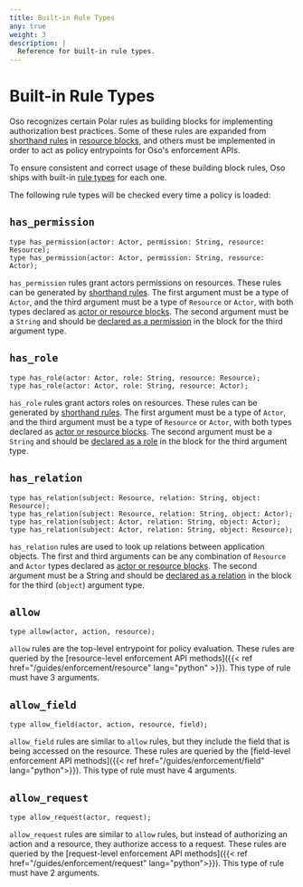 ```yaml
---
title: Built-in Rule Types
any: true
weight: 3
description: |
  Reference for built-in rule types.
---
```


# Built-in Rule Types

Oso recognizes certain Polar rules as building blocks for implementing authorization best practices. Some of these rules are expanded from [shorthand rules](reference/polar/polar-syntax#shorthand-rules) in [resource blocks](reference/polar/polar-syntax#actor-and-resource-blocks), and others must be implemented in order to act as policy entrypoints for Oso's enforcement APIs.

To ensure consistent and correct usage of these building block rules, Oso ships with built-in [rule types](reference/polar/polar-syntax#rule-types) for each one.

The following rule types will be checked every time a policy is loaded:

## `has_permission`

```polar
type has_permission(actor: Actor, permission: String, resource: Resource);
type has_permission(actor: Actor, permission: String, resource: Actor);
```
`has_permission` rules grant actors permissions on resources. These rules can be generated by [shorthand rules](reference/polar/polar-syntax#shorthand-rules). The first argument must be a type of `Actor`, and the third argument must be a type of `Resource` or `Actor`, with both types declared as [actor or resource blocks](reference/polar/polar-syntax#actor-and-resource-blocks). The second argument must be a `String` and should be [declared as a permission](reference/polar/polar-syntax#permission-declarations) in the block for the third argument type.

## `has_role`

```polar
type has_role(actor: Actor, role: String, resource: Resource);
type has_role(actor: Actor, role: String, resource: Actor);
```

`has_role` rules grant actors roles on resources. These rules can be generated by [shorthand rules](reference/polar/polar-syntax#shorthand-rules). The first argument must be a type of `Actor`, and the third argument must be a type of `Resource` or `Actor`, with both types declared as [actor or resource blocks](reference/polar/polar-syntax#actor-and-resource-blocks). The second argument must be a `String` and should be [declared as a role](reference/polar/polar-syntax#role-declarations) in the block for the third argument type.


## `has_relation`

<!-- // TODO: revisit this when working on extension guides. This rule currently lets users define any relation they would like, but we may want to restrict that a bit more. -->
```polar
type has_relation(subject: Resource, relation: String, object: Resource);
type has_relation(subject: Resource, relation: String, object: Actor);
type has_relation(subject: Actor, relation: String, object: Actor);
type has_relation(subject: Actor, relation: String, object: Resource);
```

`has_relation` rules are used to look up relations between application objects. The first and third arguments can be any combination of `Resource` and `Actor` types declared as [actor or resource blocks](reference/polar/polar-syntax#actor-and-resource-blocks). The second argument must be a String and should be [declared as a relation](reference/polar/polar-syntax#relation-declarations) in the block for the third (`object`) argument type.


## `allow`

```polar
type allow(actor, action, resource);
```

<!-- TODO: update this link when enforcement guides are ported -->
`allow` rules are the top-level entrypoint for policy evaluation. These rules are queried by the [resource-level enforcement API methods]({{< ref href="/guides/enforcement/resource" lang="python" >}}). This type of rule must have 3 arguments.

## `allow_field`

```polar
type allow_field(actor, action, resource, field);
```

`allow_field` rules are similar to `allow` rules, but they include the field that is being accessed on the resource.
These rules are queried by the [field-level enforcement API methods]({{< ref href="/guides/enforcement/field" lang="python">}}). This type of rule must have 4 arguments.

## `allow_request`

```polar
type allow_request(actor, request);
```

`allow_request` rules are similar to `allow` rules, but instead of authorizing an action and a resource, they authorize access to a request. These rules are queried by the [request-level enforcement API methods]({{< ref href="/guides/enforcement/request" lang="python">}}).
This type of rule must have 2 arguments.